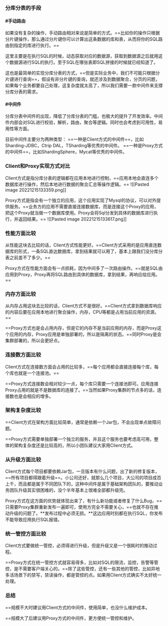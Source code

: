 ### 分库分表的手段

#### #手动路由
如果没有复杂的操作，手动路由相对来说是简单的方式。==比如你的操作只根据分片键操作，那么通过分片键你可以计算出这条数据的库和表，从而将你的SQL路由到指定的库进行执行。==

这里主要是在执行SQL的时候，动态获取对应的数据源，获取到数据源之后就用这个数据源进行SQL的执行。至于SQL在哪张表即SQL拼接的时候就已经知道了。

这也是最简单的实现分库分表的方式，==但是实际业务中，我们不可能只根据分片键进行查询==，假设有非分片键的查询，就还涉及到数据聚合，分页的问题，如果每个业务都要自己处理，这复杂度就太高了，所以我们需要一款中间件来支撑分库分表的需求。

#### #中间件
分库分表中间件的出现，降低了分库分表的门槛，也极大的提升了开发效率。中间件内部会对SQL进行校验，解析，路由，聚合等逻辑。同时也会考虑到可用性，易用性等方面。

目前中间件主要分为两种类型：
==一种是Client方式的中间件==，比如Sharding-JDBC，Ctrip DAL，TSharding等优秀的中间件。
==一种是Proxy方式的中间件==，比如ShardingSphere，Mycat等优秀的中间件。

### Client和Proxy实现方式对比

Client方式是指分库分表的逻辑都在应用本地进行控制，==应用本地会直连多个数据库进行操作，然后本地进行数据的聚合汇总等操作逻辑。==
![[Pasted image 20221215133359.png]]

Proxy方式是指会有一个独立的应用，这个应用实现了Mysql的协议，可以对外提供服务。==业务方的应用不需要直接连接数据库，而是连接这个Proxy的应用，把这个Proxy就当做一个数据库使用。Proxy会将Sql分发到具体的数据库进行执行，并返回结果。==
![[Pasted image 20221215133617.png]]
### 性能方面比较

从性能这块去比较的话，Client方式性能更好。==Client方式采用的是应用直连数据库的形式，一条SQL直达数据库，拿到结果就可以用了，基本上跟我们没分库分表之前差不了多少。==

Proxy方式在性能方面会有一点损耗，因为中间多了一次路由操作。==就是SQL由应用到Proxy，Proxy再将SQL路由到具体的数据库，拿到结果，再响应给应用。==

### 内存方面比较

从内存占用这块去比较的话，Client方式不是很好。==Client方式拿到数据库响应的内容后要在应用本地进行聚合操作，内存，CPU等都是占用当前应用的资源。==

==Proxy方式也是会占用内存，但是它的内存不是当前应用的内存，而是Proxy这个应用的内存，Proxy应用是单独部署的，所以是隔离的状态。==同时Proxy是会集群部署的，所以会更好点。

### 连接数方面比较

Client方式在连接数方面会占用的比较多，==每个应用都会直接连接每个库，每个库也就是一个连接池。==

==Proxy方式连接数会相对较少一点，每个库只需要一个连接池即可。应用连接Proxy占用的就是不是数据库的连接了。==当然如果Proxy集群的节点多的话，连接数也是会相应的增多。

### 架构复杂度比较

==Client方式在架构方面比较简单，通常是依赖一个Jar包，不会出现单点故障问题。

==Proxy方式需要单独部署一个独立的服务，并且这个服务也要考虑高可用，整体的架构复杂度还是比较高的，所以小团队建议大家用Client方式。

### 从升级方面比较

Client方式每个项目都要依赖Jar包，一旦版本有什么问题，出了新的修复版本，==所有项目都得跟着升级==。小公司还好，就那么几个项目，大公司的项目成百上千，而且都是属于不同团队下的，这种中间件是属于基础架构团队的，要推动业务团队升级其实很困难的，没个半年基本上很难全部都升级完。

Proxy方式在这方面的优势就体现出来了，有什么新功能或者修复了什么Bug，==只需要Proxy集群重新发布一遍即可，使用方完全不需要关心，==也就不存在推动升级的问题了。**发布过程中必须无损。**这边应用时刻都在执行SQL，你发布不能导致应用执行SQL报错。

### 统一管控方面比较

Client方式要做统一管控，必须得进行升级，但是升级又是一个很耗时的推动过程。

==Proxy方式在统一管控方式就容易得多，比如对SQL的限流，监控，告警等管控，是不需要客户端关心的。==除了这些管控，还有一些其他的管控，比如异地多活场景下的禁写，禁读操作，都是管控的点。如果用Client方式确实不太好统一处理。

### 总结

==规模不大时建议用Client方式的中间件，使用简单，也没什么维护成本。

==规模大了后建议用Proxy方式的中间件，更方便统一管控和维护。